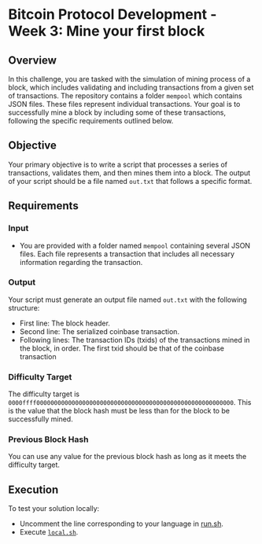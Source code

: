 # Bitcoin Protocol Development - Week 3: Mine your first block

## Overview
In this challenge, you are tasked with the simulation of mining process of a block, which includes validating and including transactions from a given set of transactions.
The repository contains a folder `mempool` which contains JSON files.
These files represent individual transactions. Your goal is to successfully mine a block by including some of these transactions, following the specific requirements outlined below.

## Objective
Your primary objective is to write a script that processes a series of transactions, validates them, and then mines them into a block. The output of your script should be a file named `out.txt` that follows a specific format.

## Requirements
### Input
- You are provided with a folder named `mempool` containing several JSON files. Each file represents a transaction that includes all necessary information regarding the transaction.

### Output
Your script must generate an output file named `out.txt` with the following structure:
- First line: The block header.
- Second line: The serialized coinbase transaction.
- Following lines: The transaction IDs (txids) of the transactions mined in the block, in order. The first txid should be that of the coinbase transaction

### Difficulty Target
The difficulty target is `0000ffff00000000000000000000000000000000000000000000000000000000`. This is the value that the block hash must be less than for the block to be successfully mined.

### Previous Block Hash
You can use any value for the previous block hash as long as it meets the difficulty target.

## Execution
To test your solution locally:
- Uncomment the line corresponding to your language in [run.sh](./run.sh).
- Execute [`local.sh`](./local.sh).

